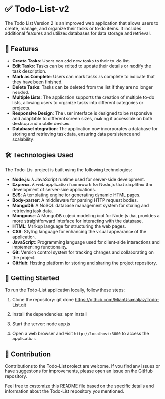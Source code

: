 # ✅ Todo-List-v2

The Todo List Version 2 is an improved web application that allows users to create, manage, and organize their tasks or to-do items. It includes additional features and utilizes databases for data storage and retrieval.

## 🌟 Features

- **Create Tasks**: Users can add new tasks to their to-do list.
- **Edit Tasks**: Tasks can be edited to update their details or modify the task description.
- **Mark as Complete**: Users can mark tasks as complete to indicate that they have been finished.
- **Delete Tasks**: Tasks can be deleted from the list if they are no longer needed.
- **Multiple Lists**: The application supports the creation of multiple to-do lists, allowing users to organize tasks into different categories or projects.
- **Responsive Design**: The user interface is designed to be responsive and adaptable to different screen sizes, making it accessible on both desktop and mobile devices.
- **Database Integration**: The application now incorporates a database for storing and retrieving task data, ensuring data persistence and scalability.

## 🛠️ Technologies Used

The Todo-List project is built using the following technologies:

- **Node.js**: A JavaScript runtime used for server-side development.
- **Express**: A web application framework for Node.js that simplifies the development of server-side applications.
- **EJS**: A templating engine for generating dynamic HTML pages.
- **Body-parser**: A middleware for parsing HTTP request bodies.
- **MongoDB**: A NoSQL database management system for storing and retrieving task data.
- **Mongoose**: A MongoDB object modeling tool for Node.js that provides a more straightforward interface for interacting with the database.
- **HTML**: Markup language for structuring the web pages.
- **CSS**: Styling language for enhancing the visual appearance of the application.
- **JavaScript**: Programming language used for client-side interactions and implementing functionality.
- **Git**: Version control system for tracking changes and collaborating on the project.
- **GitHub**: Hosting platform for storing and sharing the project repository.

## 🚀 Getting Started

To run the Todo-List application locally, follow these steps:

1. Clone the repository:
git clone https://github.com/MianUsamaIjaz/Todo-List.git

2. Install the dependencies:
npm install

3. Start the server:
node app.js

4. Open a web browser and visit `http://localhost:3000` to access the application.

## 🤝 Contribution

Contributions to the Todo-List project are welcome. If you find any issues or have suggestions for improvements, please open an issue on the GitHub repository.

Feel free to customize this README file based on the specific details and information about the Todo-List repository you mentioned.
